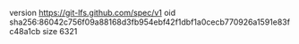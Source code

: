version https://git-lfs.github.com/spec/v1
oid sha256:86042c756f09a88168d3fb954ebf42f1dbf1a0cecb770926a1591e83fc48a1cb
size 6321
